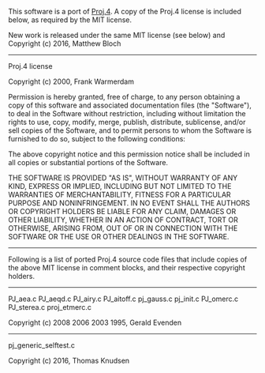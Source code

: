 
This software is a port of [Proj.4](https://github.com/OSGeo/proj.4]). A copy of the Proj.4 license is included below, as required by the MIT license.

New work is released under the same MIT license (see below) and
Copyright (c) 2016, Matthew Bloch

--------------
Proj.4 license

Copyright (c) 2000, Frank Warmerdam

Permission is hereby granted, free of charge, to any person obtaining a
copy of this software and associated documentation files (the "Software"),
to deal in the Software without restriction, including without limitation
the rights to use, copy, modify, merge, publish, distribute, sublicense,
and/or sell copies of the Software, and to permit persons to whom the
Software is furnished to do so, subject to the following conditions:

The above copyright notice and this permission notice shall be included
in all copies or substantial portions of the Software.

THE SOFTWARE IS PROVIDED "AS IS", WITHOUT WARRANTY OF ANY KIND, EXPRESS
OR IMPLIED, INCLUDING BUT NOT LIMITED TO THE WARRANTIES OF MERCHANTABILITY,
FITNESS FOR A PARTICULAR PURPOSE AND NONINFRINGEMENT. IN NO EVENT SHALL
THE AUTHORS OR COPYRIGHT HOLDERS BE LIABLE FOR ANY CLAIM, DAMAGES OR OTHER
LIABILITY, WHETHER IN AN ACTION OF CONTRACT, TORT OR OTHERWISE, ARISING
FROM, OUT OF OR IN CONNECTION WITH THE SOFTWARE OR THE USE OR OTHER
DEALINGS IN THE SOFTWARE.

--------------
Following is a list of ported Proj.4 source code files that include copies of
the above MIT license in comment blocks, and their respective copyright
holders.

--------------
PJ_aea.c
PJ_aeqd.c
PJ_airy.c
PJ_aitoff.c
pj_gauss.c
pj_init.c
PJ_omerc.c
PJ_sterea.c
proj_etmerc.c

Copyright (c) 2008 2006 2003 1995, Gerald Evenden

--------------
pj_generic_selftest.c

Copyright (c) 2016, Thomas Knudsen
